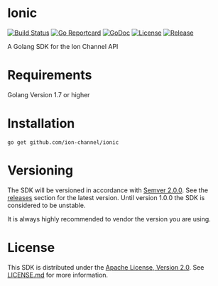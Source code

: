 # Ionic
[![Build Status](https://travis-ci.org/ion-channel/ionic.svg?branch=master)](https://travis-ci.org/ion-channel/ionic)
[![Go Reportcard](https://goreportcard.com/badge/github.com/ion-channel/ionic)](https://goreportcard.com/report/github.com/ion-channel/ionic)
[![GoDoc](https://godoc.org/github.com/ion-channel/ionic?status.png)](https://godoc.org/github.com/ion-channel/ionic)
[![License](https://img.shields.io/badge/License-Apache%202.0-blue.svg)](https://github.com/ion-channel/ionic/blob/master/LICENSE.md)
[![Release](https://img.shields.io/github/release/ion-channel/ionic.svg)](https://github.com/ion-channel/ionic/releases/latest)

A Golang SDK for the Ion Channel API

# Requirements
Golang Version 1.7 or higher

# Installation

```
go get github.com/ion-channel/ionic
```

# Versioning

The SDK will be versioned in accordance with [Semver 2.0.0](http://semver.org).  See the [releases](https://github.com/ion-channel/ionic/releases) section for the latest version.  Until version 1.0.0 the SDK is considered to be unstable.

It is always highly recommended to vendor the version you are using.

# License
This SDK is distributed under the [Apache License, Version 2.0](http://www.apache.org/licenses/LICENSE-2.0).  See [LICENSE.md](./LICENSE.md) for more information.
